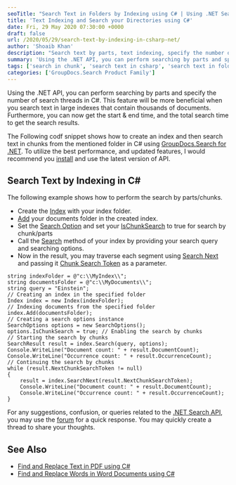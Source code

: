 ```yaml
---
seoTitle: "Search Text in Folders by Indexing using C# | Using .NET Search API"
title: 'Text Indexing and Search your Directories using C#'
date: Fri, 29 May 2020 07:30:00 +0000
draft: false
url: /2020/05/29/search-text-by-indexing-in-csharp-net/
author: 'Shoaib Khan'
description: "Search text by parts, text indexing, specify the number of search threads, and get search time to get search results in C# using GroupDocs Search API for .NET Developers."
summary: 'Using the .NET API, you can perform searching by parts and specify the number of search threads in C#. This feature will be more beneficial when you search text in large indexes that contain thousands of documents. Furthermore, you can now get the start & end time, and the total search time to get the search results.'
tags: ['search in chunk', 'search text in csharp', 'search text in folders in csharp', 'search text in parts', 'text searching using csharp']
categories: ['GroupDocs.Search Product Family']
---
```


Using the .NET API, you can perform searching by parts and specify the number of search threads in C#. This feature will be more beneficial when you search text in large indexes that contain thousands of documents. Furthermore, you can now get the start & end time, and the total search time to get the search results.

The Following codf snippet shows how to create an index and then search text in chunks from the mentioned folder in C# using [GroupDocs.Search for .NET][1]. To utilize the best performance, and updated features, I would recommend you [install][2] and use the latest version of API.

## Search Text by Indexing in C#

The following example shows how to perform the search by parts/chunks.

*   Create the [Index][3] with your index folder.
*   [Add][4] your documents folder in the created index.
*   Set the [Search Option][5] and set your [IsChunkSearch][6] to true for search by chunk/parts
*   Call the [Search][7] method of your index by providing your search query and searching options.
*   Now in the result, you may traverse each segment using [Search Next][8] and passing it [Chunk Search Token][9] as a parameter.

```
string indexFolder = @"c:\\MyIndex\\";
string documentsFolder = @"c:\\MyDocuments\\";
string query = "Einstein";
// Creating an index in the specified folder
Index index = new Index(indexFolder);
// Indexing documents from the specified folder
index.Add(documentsFolder);
// Creating a search options instance
SearchOptions options = new SearchOptions();
options.IsChunkSearch = true; // Enabling the search by chunks
// Starting the search by chunks
SearchResult result = index.Search(query, options);
Console.WriteLine("Document count: " + result.DocumentCount);
Console.WriteLine("Occurrence count: " + result.OccurrenceCount);
// Continuing the search by chunks
while (result.NextChunkSearchToken != null)
{
    result = index.SearchNext(result.NextChunkSearchToken);
    Console.WriteLine("Document count: " + result.DocumentCount);
    Console.WriteLine("Occurrence count: " + result.OccurrenceCount);
}
```

For any suggestions, confusion, or queries related to the [.NET Search API][10], you may use the [forum][11] for a quick response. You may quickly create a thread to share your thoughts.

## See Also

*   [Find and Replace Text in PDF using C#][12]
*   [Find and Replace Words in Word Documents using C#][13]







[1]: https://products.groupdocs.com/search/net
[2]: https://www.nuget.org/packages/GroupDocs.Search/
[3]: https://apireference.groupdocs.com/net/search/groupdocs.search/index
[4]: https://apireference.groupdocs.com/search/net/groupdocs.search/index/methods/add
[5]: https://apireference.groupdocs.com/search/net/groupdocs.search.options/searchoptions
[6]: https://apireference.groupdocs.com/search/net/groupdocs.search.options/searchoptions/properties/ischunksearch
[7]: https://apireference.groupdocs.com/net/search/groupdocs.search/index/methods/search/index
[8]: https://apireference.groupdocs.com/search/net/groupdocs.search/index/methods/searchnext
[9]: https://apireference.groupdocs.com/search/net/groupdocs.search.results/searchresult/properties/nextchunksearchtoken
[10]: https://products.groupdocs.com/search/net
[11]: https://forum.groupdocs.com/c/search
[12]: https://blog.groupdocs.com/2022/02/19/find-and-replace-text-in-pdf-using-csharp/
[13]: https://blog.groupdocs.com/2022/02/15/find-and-replace-text-in-word-using-csharp/

